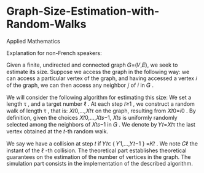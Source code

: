 # Graph-Size-Estimation-with-Random-Walks
Applied Mathematics

Explanation for non-French speakers:

Given a finite, undirected and connected graph 𝐺=(𝑉,𝐸), we seek to estimate its size. Suppose we access the graph in the following way: we can access a particular vertex of the graph, and having accessed a vertex 𝑖 of the graph, we can then access any neighbor 𝑗 of 𝑖 in 𝐺 .

We will consider the following algorithm for estimating this size: We set a length τ , and a target number ℓ . At each step 𝑡≥1 , we construct a random walk of length τ , that is: 𝑋𝑡0,...,𝑋𝑡τ on the graph, resulting from 𝑋𝑡0=𝑖0 . By definition, given the choices 𝑋𝑡0,...,𝑋𝑡𝑠−1, 𝑋𝑡𝑠 is uniformly randomly selected among the neighbors of 𝑋𝑡𝑠−1 in 𝐺 . We denote by 𝑌𝑡=𝑋𝑡τ the last vertex obtained at the 𝑡-th random walk.

We say we have a collision at step 𝑡 if 𝑌𝑡∈ { 𝑌1,...,𝑌𝑡−1 } =𝐾𝑡 . We note 𝐶ℓ the instant of the ℓ -th collision. The theoretical part establishes theoretical guarantees on the estimation of the number of vertices in the graph. The simulation part consists in the implementation of the described algorithm.
